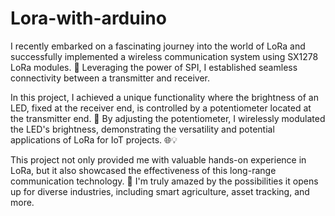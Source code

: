 # Lora-with-arduino


I recently embarked on a fascinating journey into the world of LoRa and successfully implemented a wireless communication system using SX1278 LoRa modules. 📡 Leveraging the power of SPI, I established seamless connectivity between a transmitter and receiver.

In this project, I achieved a unique functionality where the brightness of an LED, fixed at the receiver end, is controlled by a potentiometer located at the transmitter end. 🌟 By adjusting the potentiometer, I wirelessly modulated the LED's brightness, demonstrating the versatility and potential applications of LoRa for IoT projects. 🌐💡

This project not only provided me with valuable hands-on experience in LoRa, but it also showcased the effectiveness of this long-range communication technology. 📶 I'm truly amazed by the possibilities it opens up for diverse industries, including smart agriculture, asset tracking, and more.

